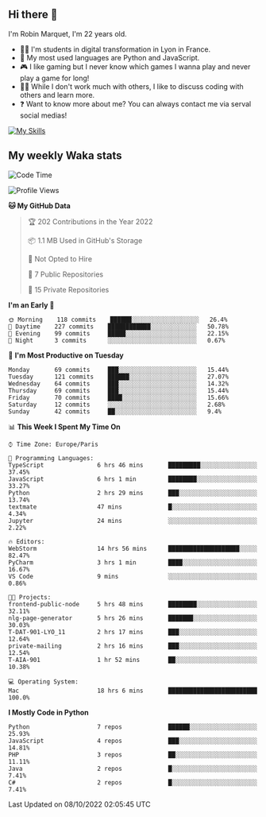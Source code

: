 ## Hi there 👋

I'm Robin Marquet, I'm 22 years old.

- 👨‍💻 I'm students in digital transformation in Lyon in France.
- 🌱 My most used languages are Python and JavaScript.
- 🎮 I like gaming but I never know which games I wanna play and never play a game for long!
- 👯‍♀️ While I don't work much with others, I like to discuss coding with others and learn more.
- ❓ Want to know more about me? You can always contact me via serval social medias!

[![My Skills](https://skillicons.dev/icons?i=js,html,css,docker,express,figma,firebase,graphql,mongodb,mysql,nodejs,py,react,ts,vue)](https://skillicons.dev)

## My weekly Waka stats

<!--START_SECTION:waka-->
![Code Time](http://img.shields.io/badge/Code%20Time-2%2C276%20hrs%2032%20mins-blue)

![Profile Views](http://img.shields.io/badge/Profile%20Views-0-blue)

**🐱 My GitHub Data** 

> 🏆 202 Contributions in the Year 2022
 > 
> 📦 1.1 MB Used in GitHub's Storage 
 > 
> 🚫 Not Opted to Hire
 > 
> 📜 7 Public Repositories 
 > 
> 🔑 15 Private Repositories  
 > 
**I'm an Early 🐤** 

```text
🌞 Morning    118 commits    ██████░░░░░░░░░░░░░░░░░░░   26.4% 
🌆 Daytime    227 commits    ████████████░░░░░░░░░░░░░   50.78% 
🌃 Evening    99 commits     █████░░░░░░░░░░░░░░░░░░░░   22.15% 
🌙 Night      3 commits      ░░░░░░░░░░░░░░░░░░░░░░░░░   0.67%

```
📅 **I'm Most Productive on Tuesday** 

```text
Monday       69 commits     ███░░░░░░░░░░░░░░░░░░░░░░   15.44% 
Tuesday      121 commits    ██████░░░░░░░░░░░░░░░░░░░   27.07% 
Wednesday    64 commits     ███░░░░░░░░░░░░░░░░░░░░░░   14.32% 
Thursday     69 commits     ███░░░░░░░░░░░░░░░░░░░░░░   15.44% 
Friday       70 commits     ████░░░░░░░░░░░░░░░░░░░░░   15.66% 
Saturday     12 commits     ░░░░░░░░░░░░░░░░░░░░░░░░░   2.68% 
Sunday       42 commits     ██░░░░░░░░░░░░░░░░░░░░░░░   9.4%

```


📊 **This Week I Spent My Time On** 

```text
⌚︎ Time Zone: Europe/Paris

💬 Programming Languages: 
TypeScript               6 hrs 46 mins       █████████░░░░░░░░░░░░░░░░   37.45% 
JavaScript               6 hrs 1 min         ████████░░░░░░░░░░░░░░░░░   33.27% 
Python                   2 hrs 29 mins       ███░░░░░░░░░░░░░░░░░░░░░░   13.74% 
textmate                 47 mins             █░░░░░░░░░░░░░░░░░░░░░░░░   4.34% 
Jupyter                  24 mins             ░░░░░░░░░░░░░░░░░░░░░░░░░   2.22%

🔥 Editors: 
WebStorm                 14 hrs 56 mins      ████████████████████░░░░░   82.47% 
PyCharm                  3 hrs 1 min         ████░░░░░░░░░░░░░░░░░░░░░   16.67% 
VS Code                  9 mins              ░░░░░░░░░░░░░░░░░░░░░░░░░   0.86%

🐱‍💻 Projects: 
frontend-public-node     5 hrs 48 mins       ████████░░░░░░░░░░░░░░░░░   32.11% 
nlg-page-generator       5 hrs 26 mins       ███████░░░░░░░░░░░░░░░░░░   30.03% 
T-DAT-901-LYO_11         2 hrs 17 mins       ███░░░░░░░░░░░░░░░░░░░░░░   12.64% 
private-mailing          2 hrs 16 mins       ███░░░░░░░░░░░░░░░░░░░░░░   12.54% 
T-AIA-901                1 hr 52 mins        ██░░░░░░░░░░░░░░░░░░░░░░░   10.38%

💻 Operating System: 
Mac                      18 hrs 6 mins       █████████████████████████   100.0%

```

**I Mostly Code in Python** 

```text
Python                   7 repos             ██████░░░░░░░░░░░░░░░░░░░   25.93% 
JavaScript               4 repos             ███░░░░░░░░░░░░░░░░░░░░░░   14.81% 
PHP                      3 repos             ██░░░░░░░░░░░░░░░░░░░░░░░   11.11% 
Java                     2 repos             █░░░░░░░░░░░░░░░░░░░░░░░░   7.41% 
C#                       2 repos             █░░░░░░░░░░░░░░░░░░░░░░░░   7.41%

```



 Last Updated on 08/10/2022 02:05:45 UTC
<!--END_SECTION:waka-->
